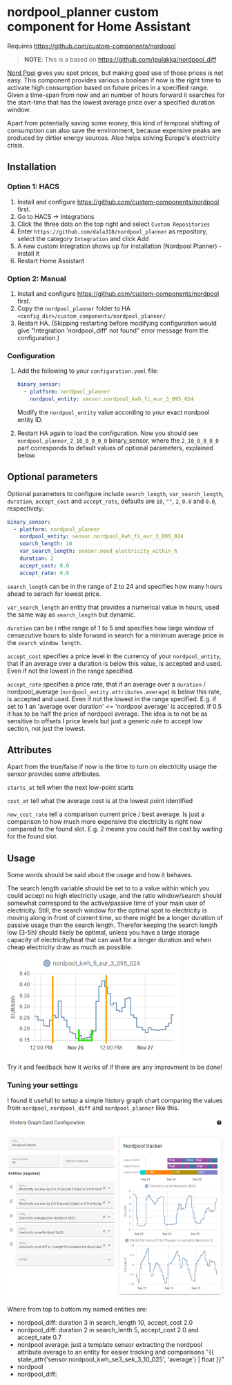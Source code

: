 # nordpool_planner custom component for Home Assistant

Requires https://github.com/custom-components/nordpool

> **NOTE**: This is a based on https://github.com/jpulakka/nordpool_diff

[Nord Pool](https://www.nordpoolgroup.com/) gives you spot prices, but making good use of those prices is not easy.
This component provides various a boolean if now is the right time to activate high consumption based on future prices in a specified range. Given a time-span from now and an number of hours forward it searches for the start-time that has the lowest average price over a specified duration window.

Apart from potentially saving some money, this kind of temporal shifting of consumption can also save the environment, because expensive peaks are produced by dirtier energy sources. Also helps solving Europe's electricity crisis.

## Installation

### Option 1: HACS
1. Install and configure https://github.com/custom-components/nordpool first.
2. Go to HACS -> Integrations
3. Click the three dots on the top right and select `Custom Repositories`
4. Enter `https://github.com/dala318/nordpool_planner` as repository, select the category `Integration` and click Add
5. A new custom integration shows up for installation (Nordpool Planner) - install it
6. Restart Home Assistant

### Option 2: Manual

1. Install and configure https://github.com/custom-components/nordpool first.
2. Copy the `nordpool_planner` folder to HA `<config_dir>/custom_components/nordpool_planner/`
3. Restart HA. (Skipping restarting before modifying configuration would give "Integration 'nordpool_diff' not found"
   error message from the configuration.)
   
### Configuration

1. Add the following to your `configuration.yaml` file:

    ```yaml
    binary_sensor:
      - platform: nordpool_planner
        nordpool_entity: sensor.nordpool_kwh_fi_eur_3_095_024
    ```

   Modify the `nordpool_entity` value according to your exact nordpool entity ID.

2. Restart HA again to load the configuration. Now you should see `nordpool_planner_2_10_0_0_0_0` binary_sensor, where
   the `2_10_0_0_0_0` part corresponds to default values of optional parameters, explained below.

## Optional parameters

Optional parameters to configure include `search_length`, `var_search_length`, `duration`, `accept_cost` and `accept_rate`, defaults are `10`, `""`, `2`, `0.0` and `0.0`, respectively:

 ```yaml
 binary_sensor:
   - platform: nordpool_planner
     nordpool_entity: sensor.nordpool_kwh_fi_eur_3_095_024
     search_length: 10
     var_search_length: sensor.need_electricity_within_h
     duration: 2
     accept_cost: 0.0
     accept_rate: 0.0
 ```

`search_length` can be in the range of 2 to 24 and specifies how many hours ahead to serach for lowest price.

`var_search_length` an entity that provides a numerical value in hours, used the same way as `search_length` but dynamic.

`duration` can be i nthe range of 1 to 5 and specifies how large window of censecutive hours to slide forward in search for a minimum average price in the `search_window length`.

`accept_cost` specifies a price level in the currency of your `nordpool_entity`, that if an average over a duration is below this value, is accepted and used. Even if not the lowest in the range specified.

`accept_rate` specifies a price rate, that if an average over a `duration` / nordpool_average (`nordpool_entity.attributes.average`) is below this rate, is accepted and used. Even if not the lowest in the range specified. E.g. if set to 1 an 'average over duration' <= 'nordpool average' is accepted. If 0.5 it has to be half the price of nordpool average. The idea is to not be as sensitive to offsets I price levels but just a generic rule to accept low section, not just the lowest.

## Attributes

Apart from the true/false if now is the time to turn on electricity usage the sensor provides some attributes.

`starts_at` tell when the next low-point starts

`cost_at` tell what the average cost is at the lowest point identified

`now_cost_rate` tell a comparison current price / best average. Is just a comparison to how much more expensive the electricity is right now compared to the found slot. E.g. 2 means you could half the cost by waiting for the found slot.

## Usage

Some words should be said about the usage and how it behaves.

The search length variable should be set to to a value within which you could accept no high electricity usage, and the ratio window/search should somewhat correspond to the active/passive time of your main user of electricity. Still, the search window for the optimal spot to electricity is moving along in front of corrent time, so there might be a longer duration of passive usage than the search length. Therefor keeping the search length low (3-5h) should likely be optimal, unless you have a large storage capacity of electricity/heat that can wait for a longer duration and when cheap electricity draw as much as possible.

![image](planning_example.png)

Try it and feedback how it works of if there are any improvment to be done!

### Tuning your settings

I found it usefull to setup a simple history graph chart comparing the values from `nordpool`, `nordpool_diff` and `nordpool_planner` like this.

![image](planner_evaluation_chart.png)

Where from top to bottom my named entities are:

* nordpool_diff: duration 3 in search_length 10, accept_cost 2.0
* nordpool_diff: duration 2 in search_lenth 5, accept_cost 2.0 and accept_rate 0.7
* nordpool average: just a template sensor extracting the nordpool attribute average to an entity for easier tracking and comparisons "{{ state_attr('sensor.nordpool_kwh_se3_sek_3_10_025', 'average') | float }}"
* nordpool
* nordpool_diff: 
